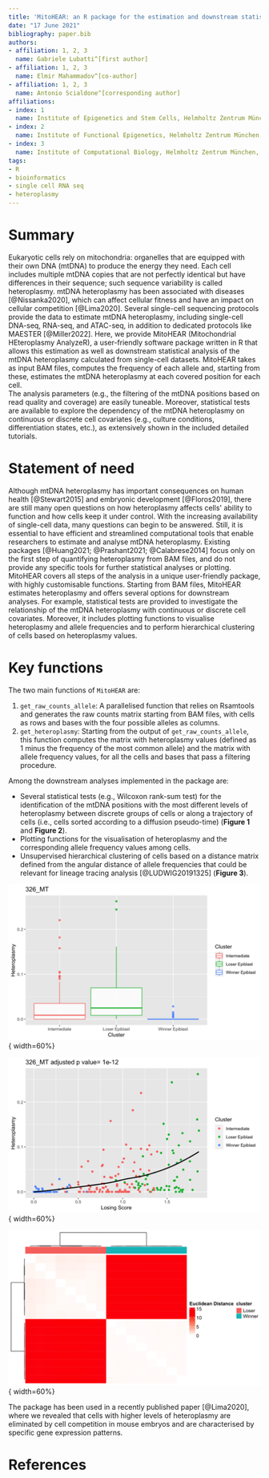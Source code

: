 ```yaml
---
title: 'MitoHEAR: an R package for the estimation and downstream statistical analysis of the mitochondrial DNA heteroplasmy calculated from single-cell datasets'
date: "17 June 2021"
bibliography: paper.bib
authors:
- affiliation: 1, 2, 3
  name: Gabriele Lubatti^[first author]
- affiliation: 1, 2, 3
  name: Elmir Mahammadov^[co-author]
- affiliation: 1, 2, 3
  name: Antonio Scialdone^[corresponding author]
affiliations:
- index: 1
  name: Institute of Epigenetics and Stem Cells, Helmholtz Zentrum München, Munich, Germany
- index: 2
  name: Institute of Functional Epigenetics, Helmholtz Zentrum München, Neuherberg, Germany
- index: 3
  name: Institute of Computational Biology, Helmholtz Zentrum München, Neuherberg, Germany
tags:
- R
- bioinformatics
- single cell RNA seq
- heteroplasmy
---
```


# Summary
Eukaryotic cells rely on mitochondria: organelles that are equipped with their own DNA (mtDNA) to produce the energy they need. Each cell includes multiple mtDNA copies that are not perfectly identical but have differences in their sequence; such sequence variability is called heteroplasmy.
mtDNA heteroplasmy has been associated with diseases [@Nissanka2020], which can affect cellular fitness and have an impact on cellular competition [@Lima2020].
Several single-cell sequencing protocols provide the data to estimate mtDNA heteroplasmy, including single-cell DNA-seq, RNA-seq, and ATAC-seq, in addition to dedicated protocols like MAESTER [@Miller2022].
Here, we provide MitoHEAR (Mitochondrial HEteroplasmy AnalyzeR), a user-friendly software package written in R that allows this estimation as well as downstream statistical analysis of the mtDNA heteroplasmy calculated from single-cell datasets. MitoHEAR takes as input BAM files, computes the frequency of each allele and, starting from these, estimates the mtDNA heteroplasmy at each covered position for each cell.  
The analysis parameters (e.g., the filtering of the mtDNA positions based on read quality and coverage) are easily tuneable. Moreover, statistical tests are available to explore the dependency of the mtDNA heteroplasmy on continuous or discrete cell covariates (e.g., culture conditions, differentiation states, etc.), as extensively shown in the included detailed tutorials. 


# Statement of need
Although mtDNA heteroplasmy has important consequences on human health [@Stewart2015] and embryonic development [@Floros2019], there are still many open questions on how heteroplasmy affects cells' ability to function and how cells keep it under control. 
With the increasing availability of single-cell data, many questions can begin to be answered. Still, it is essential to have efficient and streamlined computational tools that enable researchers to estimate and analyse mtDNA heteroplasmy. 
Existing packages [@Huang2021; @Prashant2021; @Calabrese2014] focus only on the first step of quantifying heteroplasmy from BAM files, and do not provide any specific tools for further statistical analyses or plotting.
MitoHEAR covers all steps of the analysis in a unique user-friendly package, with highly customisable functions. Starting from BAM files, MitoHEAR estimates heteroplasmy and offers several options for downstream analyses. For example, statistical tests are provided to investigate the relationship of the mtDNA heteroplasmy with continuous or discrete cell covariates. Moreover, it includes plotting functions to visualise heteroplasmy and allele frequencies and to perform hierarchical clustering of cells based on heteroplasmy values. 


# Key functions

The two main functions of `MitoHEAR` are:

1. `get_raw_counts_allele`: A parallelised function that relies on Rsamtools and generates the raw counts matrix starting from BAM files, with cells as rows and bases with the four possible alleles as columns.
2. `get_heteroplasmy`: Starting from the output of `get_raw_counts_allele`, this function computes the matrix with heteroplasmy values (defined as 1 minus the frequency of the most common allele) and the matrix with allele frequency values, for all the cells and bases that pass a filtering procedure.

Among the downstream analyses implemented in the package are: 

* Several statistical tests (e.g., Wilcoxon rank-sum test) for the identification of the mtDNA positions with the most different levels of heteroplasmy between discrete groups of cells or along a trajectory of cells (i.e., cells sorted according to a diffusion pseudo-time) (**Figure 1** and **Figure 2**).
* Plotting functions for the visualisation of heteroplasmy and the corresponding allele frequency values among cells.
* Unsupervised hierarchical clustering of cells based on a distance matrix defined from the angular distance of allele frequencies that could be relevant for lineage tracing analysis [@LUDWIG20191325] (**Figure 3**).

![Example of an output plot generated by MitoHEAR showing heteroplasmy values at a given position estimated from single cells in three clusters indicated on the x-axis. Data from @Lima2020. \label{fig:flowshart1}](docs/img/paper_fig_1.png){ width=60%}

![Example of an output figure generated by MitoHEAR where the heteroplasmy is plotted as a function of the pseudo-time coordinate of each cell. Cells are classified into three clusters. The heteroplasmy shows a statistically significant change along the pseudo-time, as indicated by the adjusted p-value reported at the top, which is computed by a generalised additive model fit. Data from @Lima2020. \label{fig:flowshart2}](docs/img/paper_fig_2.png){ width=60%}

![Unsupervised hierarchical clustering of cells based on a distance matrix defined from the angular distance of allele frequencies. The data shown is bulk RNA-seq mouse data from two mtDNA cell lines labelled *Loser* and *Winner*. Data from @Lima2020. \label{fig:flowshart3}](docs/img/paper_fig_3.png){ width=60%}

The package has been used in a recently published paper [@Lima2020], where we revealed that cells with higher levels of heteroplasmy are eliminated by cell competition in mouse embryos and are characterised by specific gene expression patterns.






# References


